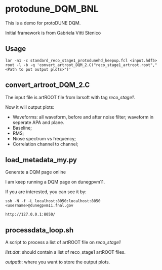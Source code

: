 # protodune_DQM_BNL

This is a demo for protoDUNE DQM.

Initial framework is from Gabriela Vitti Stenico 

## Usage
```
lar -n1 -c standard_reco_stage1_protodunehd_keepup.fcl <input.hdf5>
root -l -b -q 'convert_artroot_DQM_2.C("reco_stage1_artroot.root","<Path to put output plots>")'
```

## convert_artroot_DQM_2.C 

The input file is artROOT file from larsoft with tag *reco_stage1*.

Now it will output plots:

- Waveforms: all waveform, before and after noise filter; waveform in seperate APA and plane.
- Baseline;
- RMS;
- Niose spectrum vs frequency;
- Correlation channel to channel;

## load_metadata_my.py

Generate a DQM page online


I am keep running a DQM page on dunegpvm11. 

If you are interested, you can see it by:

  ```
  ssh -N -f -L localhost:8050:localhost:8050 <username>@dunegpvm11.fnal.gov
  
  http://127.0.0.1:8050/
  ```

## processdata_loop.sh

A script to process a list of artROOT file on *reco_stage1*

*list.dat*: should contain a list of reco_stage1 artROOT files.

*outpath*: where you want to store the output plots.
